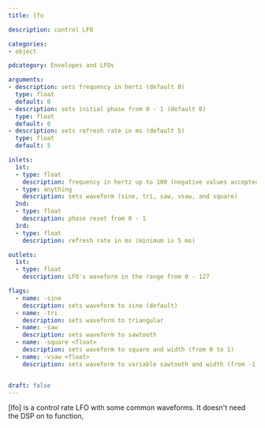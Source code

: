 ```yaml
---
title: lfo

description: control LFO

categories:
- object

pdcategory: Envelopes and LFOs

arguments:
- description: sets frequency in hertz (default 0)
  type: float
  default: 0
- description: sets initial phase from 0 - 1 (default 0)
  type: float
  default: 0
- description: sets refresh rate in ms (default 5)
  type: float
  default: 5

inlets:
  1st:
  - type: float
    description: frequency in hertz up to 100 (negative values accepted)
  - type: anything
    description: sets waveform (sine, tri, saw, vsaw, and square)
  2nd:
  - type: float
    description: phase reset from 0 - 1
  3rd:
  - type: float
    description: refresh rate in ms (minimum is 5 ms)

outlets:
  1st:
  - type: float
    description: LFO's waveform in the range from 0 - 127

flags:
  - name: -sine
    description: sets waveform to sine (default)
  - name: -tri
    description: sets waveform to triangular
  - name: -saw
    description: sets waveform to sawtooth
  - name: -square <float>
    description: sets waveform to square and width (from 0 to 1)
  - name: -vsaw <float>
    description: sets waveform to variable sawtooth and width (from -1 to 1)


draft: false
---
```


[lfo] is a control rate LFO with some common waveforms. It doesn't need the DSP on to function,

